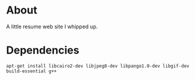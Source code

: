 About
=====

A little resume web site I whipped up.

Dependencies
============

`apt-get install libcairo2-dev libjpeg8-dev libpango1.0-dev libgif-dev build-essential g++`

